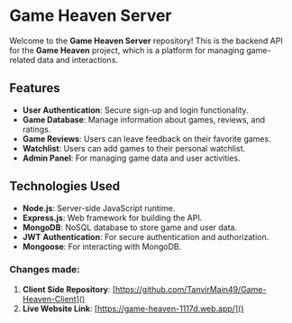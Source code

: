 # Game Heaven Server

Welcome to the **Game Heaven Server** repository! This is the backend API for the **Game Heaven** project, which is a platform for managing game-related data and interactions.


## Features

- **User Authentication**: Secure sign-up and login functionality.
- **Game Database**: Manage information about games, reviews, and ratings.
- **Game Reviews**: Users can leave feedback on their favorite games.
- **Watchlist**: Users can add games to their personal watchlist.
- **Admin Panel**: For managing game data and user activities.

## Technologies Used

- **Node.js**: Server-side JavaScript runtime.
- **Express.js**: Web framework for building the API.
- **MongoDB**: NoSQL database to store game and user data.
- **JWT Authentication**: For secure authentication and authorization.
- **Mongoose**: For interacting with MongoDB.

### Changes made:
1. **Client Side Repository**: [https://github.com/TanvirMain49/Game-Heaven-Client]()
2. **Live Website Link**: [https://game-heaven-1117d.web.app/]()